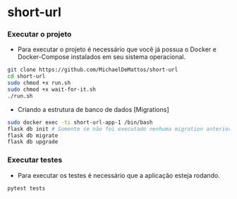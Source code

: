 # short-url

### Executar o projeto

* Para executar o projeto é necessário que você já possua o Docker e Docker-Compose instalados em seu sistema operacional.

```bash
git clone https://github.com/MichaelDeMattos/short-url
cd short-url
sudo chmod +x run.sh
sudo chmod +x wait-for-it.sh
./run.sh
```

* Criando a estrutura de banco de dados [Migrations]
```bash
sudo docker exec -ti short-url-app-1 /bin/bash
flask db init # Somente se não foi executado nenhuma migration anteriormente
flask db migrate
flask db upgrade
```

### Executar testes

*  Para executar os testes é necessário que a aplicação esteja rodando.
```bash
pytest tests
```
